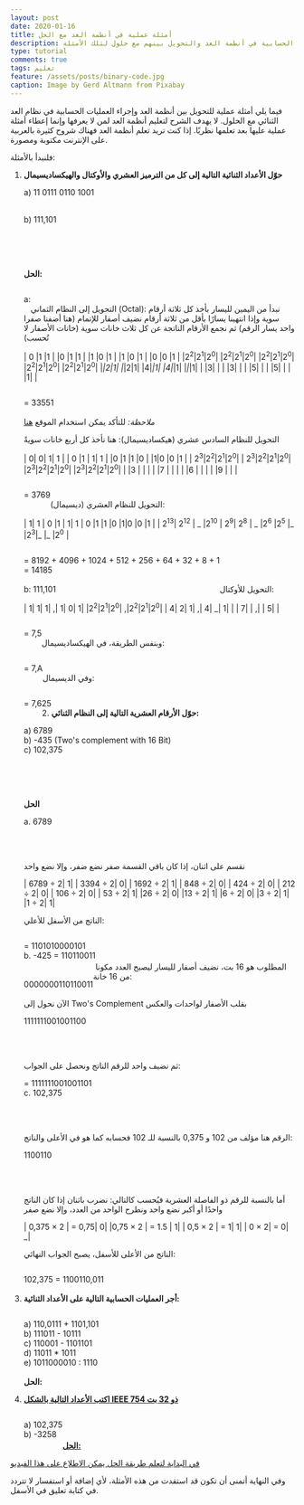```yaml
---
layout: post
date: 2020-01-16
title: أمثلة عملية في أنطمة العد مع الحل
description: أمثلة في العمليات الحسابية في أنطمة العد والتحويل بينهم مع حلول لتلك الأمثلة
type: tutorial
comments: true
tags: تعليم
feature: /assets/posts/binary-code.jpg
caption: Image by Gerd Altmann from Pixabay 
---
```


<style>
table {
  border-collapse: collapse;
  text-align: center;
  direction: ltr;
  overflow-x:auto;
}
table, th, td, tr {
  border: 1px solid #ddd;
}
 tr:hover {background-color: #f5f5f5;} 
</style>

فيما يلي أمثلة عملية للتحويل بين أنظمة العد وإجراء العمليات الحسابية في نظام العد الثنائي مع الحلول. لا يهدف الشرح لتعليم أنظمة العد لمن لا يعرفها وإنما إعطاء أمثلة عملية عليها بعد تعلمها نظريًا. إذا كنت تريد تعلم أنظمة العد فهناك شروح كثيرة بالعربية على الإنترنت مكتوبة ومصورة.

فلنبدأ بالأمثلة:

1.  **حوّل الأعداد الثنائية التالية إلى كل من الترميز العشري والأوكتال والهيكساديسيمال**

       <p style="direction: ltr; float:left">

       a) 11 0111 0110 1001

       <br>
       b) 111,101
        
      </p>
      <br><br><br>

      **الحل:**

      <p style="direction: ltr; float:left">
      a:
      </p>
      <br>

     التحويل إلى النظام الثماني (Octal):
     نبدأ من اليمين لليسار بأخذ كل ثلاثة أرقام سوية وإذا انتهينا يسارًا بأقل من ثلاثة أرقام نضيف أصفار للإتمام (هنا أضفنا صفرا واحد يسار الرقم)
     ثم نجمع الأرقام الناتجة عن كل ثلاث خانات سوية (خانات الأصفار لا تُحسب)



    | 0 |1 |1 |  |0 |1 |1 |  |1 |0 |1 |  |1 |0 |1 |  |0 |0 |1 |
    |2<sup>2</sup>|2<sup>1</sup>|2<sup>0</sup>|  |2<sup>2</sup>|2<sup>1</sup>|2<sup>0</sup>|  |2<sup>2</sup>|2<sup>1</sup>|2<sup>0</sup>|  |2<sup>2</sup>|2<sup>1</sup>|2<sup>0</sup>|  |2<sup>2</sup>|2<sup>1</sup>|2<sup>0</sup>|
    |_|2|1| |_|2|1| |4|_|1| |4|_|1| |_|_|1|
    | |3| | | |3| | | |5| | | |5| | | |1| |

    <p style="direction: ltr; float:left">
    = 33551
    </p>
    <br><br>

    *ملاحظة:* للتأكد يمكن استخدام الموقع [هنا](https://coderstoolbox.net/number/)

    التحويل للنظام السادس عشري (هيكساديسيمال): هنا نأخذ كل أربع خانات سويةً

    | 0| 0| 1| 1 | | 0 |1 | 1| 1 | |0 |1 |1 |0 | |1|0 |0 |1 |
    | 2<sup>3</sup>|2<sup>2</sup>|2<sup>1</sup>|2<sup>0</sup>| | 2<sup>3</sup>|2<sup>2</sup>|2<sup>1</sup>|2<sup>0</sup>| |2<sup>3</sup>|2<sup>2</sup>|2<sup>1</sup>|2<sup>0</sup>| |2<sup>3</sup>|2<sup>2</sup>|2<sup>1</sup>|2<sup>0</sup>|
    |  |3 |  |   | |  |7 |  |  | | |6 |  |  | | |9 |  |  |

    <p style="direction: ltr; float:left">
    = 3769
    </p>
    <br>

    التحويل للنظام العشري (ديسيمال):

    | 1| 1 | 0 |1 | 1| 1 | 0 |1 |1 |0 |1|0 |0 |1 |
    | 2<sup>13</sup>| 2<sup>12</sup> | _ |2<sup>10</sup> | 2<sup>9</sup>| 2<sup>8</sup> | _ |2<sup>6</sup> |2<sup>5</sup> |_ |2<sup>3</sup>|_ |_ |2<sup>0</sup> |

    <p style="direction: ltr; float:left">
    = 8192 + 4096 + 1024 + 512 + 256 + 64 + 32 + 8 + 1
    <br>
    = 14185
    <br><br>
    b: 111,101
    </p>
    <br><br><br>

    التحويل للأوكتال:

    | 1| 1| 1| ,| 1| 0| 1|
    |2<sup>2</sup>|2<sup>1</sup>|2<sup>0</sup>| ,|2<sup>2</sup>|2<sup>1</sup>|2<sup>0</sup>|
    | 4| 2| 1| ,| 4| _| 1|
    | | 7|  | ,|  | 5|  |

    <p style="direction: ltr; float:left">
    = 7,5
    </p>
    <br>

    وبنفس الطريقة، في الهيكساديسيمال:

    <p style="direction: ltr; float:left">
    = 7,A
    </p>
    <br>

    وفي الديسيمال:

    <p style="direction: ltr; float:left">
    = 7,625
    </p>
    <br>

2. **حوّل الأرقام العشرية التالية إلى النظام الثنائي:**

   <p style="direction: ltr; float:left">

   a) 6789
   <br>
   b) -435 (Two's complement with 16 Bit)
   <br>
   c) 102,375

   </p>
    <br><br><br>

   **الحل**

   <p style="direction: ltr; float:left">

   a. 6789

   </p>
    <br><br>

   نقسم على اثنان، إذا كان باقي القسمة صفر نضع ضفر، وإلا نضع واحد

   | 6789 ÷ 2| 1|
   | 3394 ÷ 2| 0|
   | 1692 ÷ 2| 1|
   | 848 ÷ 2| 0|
   | 424 ÷ 2| 0|
   | 212 ÷ 2| 0|
   | 106 ÷ 2| 0|
   | 53 ÷ 2| 1|
   |26 ÷ 2| 0|
   |13 ÷ 2| 1|
   |6 ÷ 2| 0|
   |3 ÷ 2| 1|
   |1 ÷ 2| 1|

   الناتج من الأسفل للأعلي:

   <p style="direction: ltr; float:left">
   = 1101010000101
   <br>
   b. -425 = 110110011
   </p>
    <br><br><br>
   المطلوب هو 16 بت، نضيف أصفار لليسار ليصبح العدد مكونا من 16 خانة:

    <p style="direction: ltr; float:left">
    0000000110110011
   </p><br><br>

   الآن نحول إلى Two's Complement بقلب الأصفار لواحدات والعكس

    <p style="direction: ltr; float:left">

   1111111001001100

   </p><br><br>

   ثم نضيف واحد للرقم الناتج ونحصل على الجواب:

   <p style="direction: ltr; float:left">

   = 1111111001001101
   <br>
   c. 102,375

   </p><br><br>

   الرقم هنا مؤلف من 102 و 0,375 بالنسبة للـ 102 فحسابه كما هو في الأعلى والناتج:

   <p style="direction: ltr; float:left">

   1100110

   </p><br><br>

   أما بالنسبة للرقم ذو الفاصلة العشرية فيُحسب كالتالي: نضرب باثنان إذا كان الناتج واحدًا أو أكبر نضع واحد ونطرح الواحد من العدد، وإلا نضع صفر

   | 0,375 × 2 | = 0,75| 0|
   |0,75 × 2 | = 1.5 | 1|
   | 0,5 × 2 | = 1| 1|
   | 0 × 2| = 0| \_|

   الناتج من الأعلى للأسفل، يصبح الجواب النهائي:

   <p style="direction: ltr; float:left">
   102,375 = 1100110,011
   </p><br><br>

3. **أجر العمليات الحسابية التالية على الأعداد الثنائية:**

   <p style="direction: ltr; float:left">
   a) 110,0111 + 1101,101
   <br>
   b) 111011 - 10111
   <br>
   c) 110001 - 1101101
   <br>
   d) 11011 * 1011
   <br>
   e) 1011000010 : 1110
   </p><br><br><br><br><br><br>

   **الحل:**


   <amp-img  width="300" height="500" src="/assets/Aufgabe3.jpg" alt="جمع الأعداد الثنائية">
   <a href="/assets/Aufgabe3_1.jpg">
  <amp-img width="300" height="500" src="/assets/Aufgabe3_1.jpg" alt="تقسيم الأعداد الثنائية">


4. **اكتب الأعداد التالية بالشكل IEEE 754 ذو 32 بت**

   <p style="direction: ltr; float:left">
   a) 102,375
   <br>
   b) -3258
   </p>
<br><br><br>
   **الحل:**

   في البداية لتعلم طريقة الحل يمكن الاطلاع على [هذا الفيديو](https://www.youtube.com/watch?v=8afbTaA-gOQ)

   
   <amp-img width="300" height="500" src="/assets/Aufgabe4.jpg" alt="تمثيل الأعداد وفق IEEE 754">


وفي النهاية أتمنى أن تكون قد استفدت من هذه الأمثلة، ﻷي إضافة أو استفسار لا تتردد في كتابة تعليق في الأسفل.
